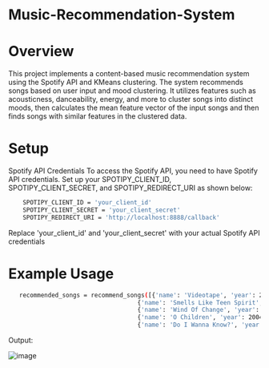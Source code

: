 # Music-Recommendation-System

# Overview
This project implements a content-based music recommendation system using the Spotify API and KMeans clustering. The system recommends songs based on user input and mood clustering. It utilizes features such as acousticness, danceability, energy, and more to cluster songs into distinct moods, then calculates the mean feature vector of the input songs and then finds songs with similar features in the clustered data.

# Setup
Spotify API Credentials
To access the Spotify API, you need to have Spotify API credentials. Set up your SPOTIPY_CLIENT_ID, SPOTIPY_CLIENT_SECRET, and SPOTIPY_REDIRECT_URI as shown below:

```bash
    SPOTIPY_CLIENT_ID = 'your_client_id'
    SPOTIPY_CLIENT_SECRET = 'your_client_secret'
    SPOTIPY_REDIRECT_URI = 'http://localhost:8888/callback'
```
Replace 'your_client_id' and 'your_client_secret' with your actual Spotify API credentials

# Example Usage

 ```bash
    recommended_songs = recommend_songs([{'name': 'Videotape', 'year': 2007},
                                     {'name': 'Smells Like Teen Spirit', 'year': 1991},
                                     {'name': 'Wind Of Change', 'year': 1990},
                                     {'name': 'O Children', 'year': 2004},
                                     {'name': 'Do I Wanna Know?', 'year': 2013}], spotify_df)

 ```
    
Output:

![image](https://github.com/user-attachments/assets/4ed3dd78-0539-4936-ab49-cfc7596809d2)





